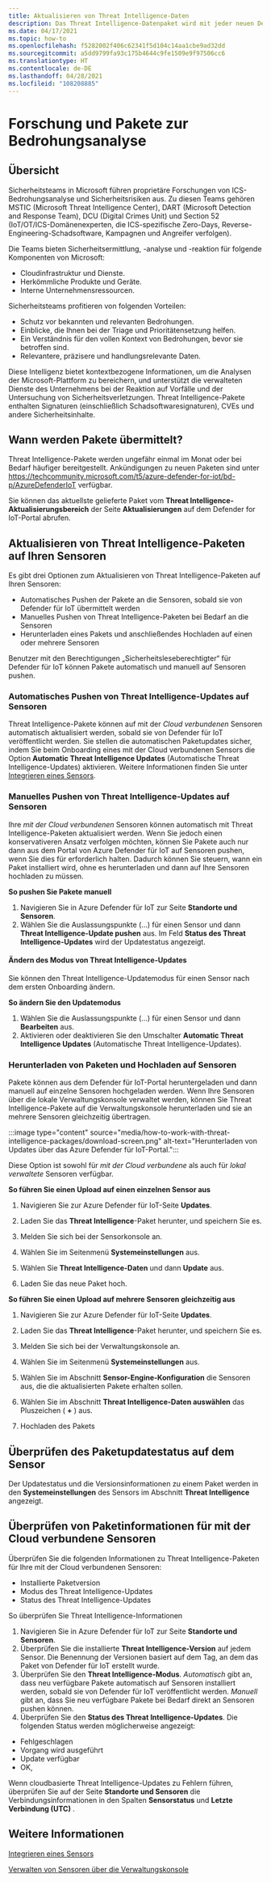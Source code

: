 ```yaml
---
title: Aktualisieren von Threat Intelligence-Daten
description: Das Threat Intelligence-Datenpaket wird mit jeder neuen Defender für IoT-Version oder bei Bedarf zwischen den Releases bereitgestellt.
ms.date: 04/17/2021
ms.topic: how-to
ms.openlocfilehash: f5282002f406c62341f5d104c14aa1cbe9ad32dd
ms.sourcegitcommit: a5dd9799fa93c175b4644c9fe1509e9f97506cc6
ms.translationtype: HT
ms.contentlocale: de-DE
ms.lasthandoff: 04/28/2021
ms.locfileid: "108208885"
---
```

# <a name="threat-intelligence-research-and-packages"></a>Forschung und Pakete zur Bedrohungsanalyse #
## <a name="overview"></a>Übersicht ##

Sicherheitsteams in Microsoft führen proprietäre Forschungen von ICS-Bedrohungsanalyse und Sicherheitsrisiken aus. Zu diesen Teams gehören MSTIC (Microsoft Threat Intelligence Center), DART (Microsoft Detection and Response Team), DCU (Digital Crimes Unit) und Section 52 (IoT/OT/ICS-Domänenexperten, die ICS-spezifische Zero-Days, Reverse-Engineering-Schadsoftware, Kampagnen und Angreifer verfolgen).

Die Teams bieten Sicherheitsermittlung, -analyse und -reaktion für folgende Komponenten von Microsoft:

- Cloudinfrastruktur und Dienste.
- Herkömmliche Produkte und Geräte.
- Interne Unternehmensressourcen.

Sicherheitsteams profitieren von folgenden Vorteilen:

- Schutz vor bekannten und relevanten Bedrohungen.
- Einblicke, die Ihnen bei der Triage und Prioritätensetzung helfen.
- Ein Verständnis für den vollen Kontext von Bedrohungen, bevor sie betroffen sind.
- Relevantere, präzisere und handlungsrelevante Daten.

Diese Intelligenz bietet kontextbezogene Informationen, um die Analysen der Microsoft-Plattform zu bereichern, und unterstützt die verwalteten Dienste des Unternehmens bei der Reaktion auf Vorfälle und der Untersuchung von Sicherheitsverletzungen. Threat Intelligence-Pakete enthalten Signaturen (einschließlich Schadsoftwaresignaturen), CVEs und andere Sicherheitsinhalte.

## <a name="when-are-packages-delivered"></a>Wann werden Pakete übermittelt? ##

Threat Intelligence-Pakete werden ungefähr einmal im Monat oder bei Bedarf häufiger bereitgestellt. Ankündigungen zu neuen Paketen sind unter https://techcommunity.microsoft.com/t5/azure-defender-for-iot/bd-p/AzureDefenderIoT verfügbar.

Sie können das aktuellste gelieferte Paket vom **Threat Intelligence-Aktualisierungsbereich** der Seite **Aktualisierungen** auf dem Defender for IoT-Portal abrufen.  

## <a name="update-threat-intelligence-packages-to-your-sensors"></a>Aktualisieren von Threat Intelligence-Paketen auf Ihren Sensoren ##

Es gibt drei Optionen zum Aktualisieren von Threat Intelligence-Paketen auf Ihren Sensoren:

- Automatisches Pushen der Pakete an die Sensoren, sobald sie von Defender für IoT übermittelt werden
- Manuelles Pushen von Threat Intelligence-Paketen bei Bedarf an die Sensoren
- Herunterladen eines Pakets und anschließendes Hochladen auf einen oder mehrere Sensoren

Benutzer mit den Berechtigungen „Sicherheitsleseberechtigter“ für Defender für IoT können Pakete automatisch und manuell auf Sensoren pushen.

### <a name="automatically-push-threat-intelligence-updates-to-sensors"></a>Automatisches Pushen von Threat Intelligence-Updates auf Sensoren ###

Threat Intelligence-Pakete können auf mit der *Cloud verbundenen* Sensoren automatisch aktualisiert werden, sobald sie von Defender für IoT veröffentlicht werden. Sie stellen die automatischen Paketupdates sicher, indem Sie beim Onboarding eines mit der Cloud verbundenen Sensors die Option **Automatic Threat Intelligence Updates** (Automatische Threat Intelligence-Updates) aktivieren. Weitere Informationen finden Sie unter [Integrieren eines Sensors](getting-started.md#onboard-a-sensor).

### <a name="manually-push-threat-intelligence-updates-to-sensors"></a>Manuelles Pushen von Threat Intelligence-Updates auf Sensoren ###

Ihre *mit der Cloud verbundenen* Sensoren können automatisch mit Threat Intelligence-Paketen aktualisiert werden. Wenn Sie jedoch einen konservativeren Ansatz verfolgen möchten, können Sie Pakete auch nur dann aus dem Portal von Azure Defender für IoT auf Sensoren pushen, wenn Sie dies für erforderlich halten.
Dadurch können Sie steuern, wann ein Paket installiert wird, ohne es herunterladen und dann auf Ihre Sensoren hochladen zu müssen.

**So pushen Sie Pakete manuell**

1. Navigieren Sie in Azure Defender für IoT zur Seite **Standorte und Sensoren**.
1. Wählen Sie die Auslassungspunkte (...) für einen Sensor und dann **Threat Intelligence-Update pushen** aus. Im Feld **Status des Threat Intelligence-Updates** wird der Updatestatus angezeigt.

#### <a name="change-the-threat-intelligence-update-mode"></a>Ändern des Modus von Threat Intelligence-Updates ####

Sie können den Threat Intelligence-Updatemodus für einen Sensor nach dem ersten Onboarding ändern.

**So ändern Sie den Updatemodus**

1. Wählen Sie die Auslassungspunkte (...) für einen Sensor und dann **Bearbeiten** aus.
1. Aktivieren oder deaktivieren Sie den Umschalter **Automatic Threat Intelligence Updates** (Automatische Threat Intelligence-Updates).

### <a name="download-packages-and-upload-to-sensors"></a>Herunterladen von Paketen und Hochladen auf Sensoren ###

Pakete können aus dem Defender für IoT-Portal heruntergeladen und dann manuell auf einzelne Sensoren hochgeladen werden. Wenn Ihre Sensoren über die lokale Verwaltungskonsole verwaltet werden, können Sie Threat Intelligence-Pakete auf die Verwaltungskonsole herunterladen und sie an mehrere Sensoren gleichzeitig übertragen.

:::image type="content" source="media/how-to-work-with-threat-intelligence-packages/download-screen.png" alt-text="Herunterladen von Updates über das Azure Defender für IoT-Portal.":::

Diese Option ist sowohl für *mit der Cloud verbundene* als auch für *lokal verwaltete* Sensoren verfügbar.

**So führen Sie einen Upload auf einen einzelnen Sensor aus**

1. Navigieren Sie zur Azure Defender für IoT-Seite **Updates**.

2. Laden Sie das **Threat Intelligence**-Paket herunter, und speichern Sie es.

3. Melden Sie sich bei der Sensorkonsole an.

4. Wählen Sie im Seitenmenü **Systemeinstellungen** aus.

5. Wählen Sie **Threat Intelligence-Daten** und dann **Update** aus.

6. Laden Sie das neue Paket hoch.

**So führen Sie einen Upload auf mehrere Sensoren gleichzeitig aus**

1. Navigieren Sie zur Azure Defender für IoT-Seite **Updates**.

2. Laden Sie das **Threat Intelligence**-Paket herunter, und speichern Sie es.

3. Melden Sie sich bei der Verwaltungskonsole an.

4. Wählen Sie im Seitenmenü **Systemeinstellungen** aus.

5. Wählen Sie im Abschnitt **Sensor-Engine-Konfiguration** die Sensoren aus, die die aktualisierten Pakete erhalten sollen.  

6. Wählen Sie im Abschnitt **Threat Intelligence-Daten auswählen** das Pluszeichen ( **+** ) aus.

7. Hochladen des Pakets

## <a name="review-package-update-status-on-the-sensor"></a>Überprüfen des Paketupdatestatus auf dem Sensor ##

Der Updatestatus und die Versionsinformationen zu einem Paket werden in den **Systemeinstellungen** des Sensors im Abschnitt **Threat Intelligence** angezeigt.  

## <a name="review-package-information-for-cloud-connected-sensors"></a>Überprüfen von Paketinformationen für mit der Cloud verbundene Sensoren ##

Überprüfen Sie die folgenden Informationen zu Threat Intelligence-Paketen für Ihre mit der Cloud verbundenen Sensoren:

- Installierte Paketversion
- Modus des Threat Intelligence-Updates
- Status des Threat Intelligence-Updates

So überprüfen Sie Threat Intelligence-Informationen

1. Navigieren Sie in Azure Defender für IoT zur Seite **Standorte und Sensoren**.
1. Überprüfen Sie die installierte **Threat Intelligence-Version** auf jedem Sensor. Die Benennung der Versionen basiert auf dem Tag, an dem das Paket von Defender für IoT erstellt wurde.
1. Überprüfen Sie den **Threat Intelligence-Modus**. *Automatisch* gibt an, dass neu verfügbare Pakete automatisch auf Sensoren installiert werden, sobald sie von Defender für IoT veröffentlicht werden. *Manuell* gibt an, dass Sie neu verfügbare Pakete bei Bedarf direkt an Sensoren pushen können.
1. Überprüfen Sie den **Status des Threat Intelligence-Updates**. Die folgenden Status werden möglicherweise angezeigt:

- Fehlgeschlagen
- Vorgang wird ausgeführt
- Update verfügbar
- OK,

Wenn cloudbasierte Threat Intelligence-Updates zu Fehlern führen, überprüfen Sie auf der Seite **Standorte und Sensoren** die Verbindungsinformationen in den Spalten **Sensorstatus** und **Letzte Verbindung (UTC)** . 

## <a name="see-also"></a>Weitere Informationen

[Integrieren eines Sensors](getting-started.md#onboard-a-sensor)

[Verwalten von Sensoren über die Verwaltungskonsole](how-to-manage-sensors-from-the-on-premises-management-console.md)